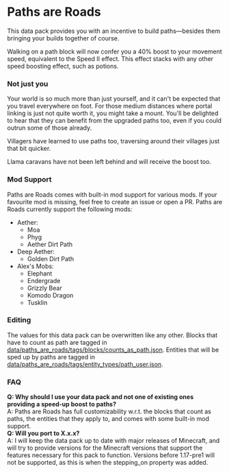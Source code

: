 # Paths are Roads
This data pack provides you with an incentive to build paths—besides them bringing your builds together of course.

Walking on a path block will now confer you a 40% boost to your movement speed, equivalent to the Speed II effect. This effect stacks with any other speed boosting effect, such as potions.

### Not just you
Your world is so much more than just yourself, and it can't be expected that you travel everywhere on foot. For those medium distances where portal linking is just not quite worth it, you might take a mount. You'll be delighted to hear that they can benefit from the upgraded paths too, even if you could outrun some of those already.

Villagers have learned to use paths too, traversing around their villages just that bit quicker. 

Llama caravans have not been left behind and will receive the boost too.

### Mod Support
Paths are Roads comes with built-in mod support for various mods. If your favourite mod is missing, feel free to create an issue or open a PR.
Paths are Roads currently support the following mods:  
- Aether: 
    - Moa
    - Phyg
    - Aether Dirt Path
- Deep Aether: 
    - Golden Dirt Path
- Alex's Mobs:
    - Elephant
    - Endergrade
    - Grizzly Bear
    - Komodo Dragon
    - Tusklin

### Editing
The values for this data pack can be overwritten like any other.
Blocks that have to count as path are tagged in [data/paths_are_roads/tags/blocks/counts_as_path.json](data/paths_are_roads/tags/blocks/counts_as_path.json).
Entities that will be sped up by paths are tagged in [data/paths_are_roads/tags/entity_types/path_user.json](data/paths_are_roads/tags/entity_types/path_user.json).

### FAQ
**Q: Why should I use your data pack and not one of existing ones providing a speed-up boost to paths?**  
A: Paths are Roads has full customizability w.r.t. the blocks that count as paths, the entities that they apply to, and comes with some built-in mod support.  
**Q: Will you port to X.x.x?**  
A: I will keep the data pack up to date with major releases of Minecraft, and will try to provide versions for the Minecraft versions that support the features necessary for this pack to function. Versions before 1.17-pre1 will not be supported, as this is when the stepping_on property was added.